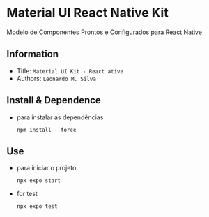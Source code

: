 Material UI React Native Kit
===
Modelo de Componentes Prontos e Configurados para React Native
## Information
- Title:  `Material UI Kit - React ative`
- Authors:  `Leonardo M. Silva`


## Install & Dependence
- para instalar as dependências
  ``` 
  npm install --force

## Use

- para iniciar o projeto
  ``` 
  npx expo start

- for test
  ``` 
  npx expo test
